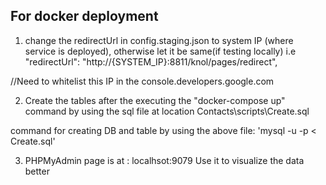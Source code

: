## For docker deployment ##

1. change the redirectUrl in config.staging.json to system IP (where service is deployed), otherwise let it be same(if testing locally)
i.e     "redirectUrl": "http://{SYSTEM_IP}:8811/knol/pages/redirect",

//Need to whitelist this IP in the console.developers.google.com

2. Create the tables after the executing the "docker-compose up" command by using the sql file at location Contacts\scripts\Create.sql

command for creating DB and table by using the above file:
    'mysql -u <username> -p <DBName> < Create.sql'

3. PHPMyAdmin page is at : localhsot:9079
    Use it to visualize the data better